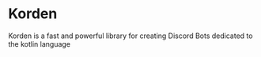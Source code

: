 # Korden
Korden is a fast and powerful library for creating Discord Bots dedicated to the kotlin language
